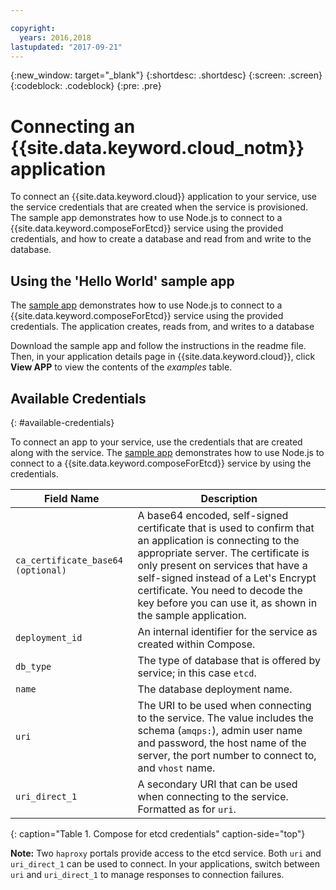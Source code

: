 ```yaml
---

copyright:
  years: 2016,2018
lastupdated: "2017-09-21"
---
```


{:new_window: target="_blank"}
{:shortdesc: .shortdesc}
{:screen: .screen}
{:codeblock: .codeblock}
{:pre: .pre}

# Connecting an {{site.data.keyword.cloud_notm}} application

To connect an {{site.data.keyword.cloud}} application to your service, use the service credentials that are created when the service is provisioned. The sample app demonstrates how to use Node.js to connect to a {{site.data.keyword.composeForEtcd}} service using the provided credentials, and how to create a database and read from and write to the database.

## Using the 'Hello World' sample app

The [sample app](https://github.com/IBM-Cloud/compose-etcd-helloworld-nodejs) demonstrates how to use Node.js to connect to a {{site.data.keyword.composeForEtcd}} service using the provided credentials. The application creates, reads from, and writes to a database

Download the sample app and follow the instructions in the readme file. Then, in your application details page in {{site.data.keyword.cloud}}, click **View APP** to view the contents of the *examples* table.

## Available Credentials
{: #available-credentials}

To connect an app to your service, use the credentials that are created along with the service. The [sample app](https://github.com/IBM-Cloud/compose-etcd-helloworld-nodejs) demonstrates how to use Node.js to connect to a {{site.data.keyword.composeForEtcd}} service by using the credentials.

|Field Name|Description|
|----------|-----------|
|`ca_certificate_base64` `(optional)`|A base64 encoded, self-signed certificate that is used to confirm that an application is connecting to the appropriate server. The certificate is only present on services that have a self-signed instead of a Let's Encrypt certificate. You need to decode the key before you can use it, as shown in the sample application.|
|`deployment_id`|An internal identifier for the service as created within Compose.|
|`db_type`|The type of database that is offered by service; in this case `etcd`.|
|`name`|The database deployment name.|
|`uri`|The URI to be used when connecting to the service. The value includes the schema (`amqps:`), admin user name and password, the host name of the server, the port number to connect to, and `vhost` name.|
|`uri_direct_1`|A secondary URI that can be used when connecting to the service. Formatted as for `uri`.|
{: caption="Table 1. Compose for etcd credentials" caption-side="top"}

**Note:** Two `haproxy` portals provide access to the etcd service. Both `uri` and `uri_direct_1` can be used to connect. In your applications, switch between `uri` and `uri_direct_1` to manage responses to connection failures.
